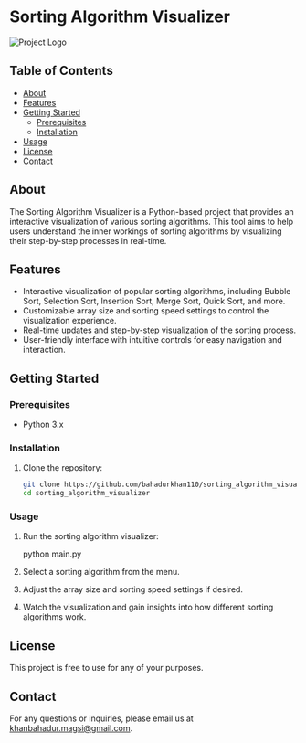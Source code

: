 # Sorting Algorithm Visualizer

![Project Logo](res/project-logo.jpeg)

## Table of Contents

- [About](#about)
- [Features](#features)
- [Getting Started](#getting-started)
  - [Prerequisites](#prerequisites)
  - [Installation](#installation)
- [Usage](#usage)
- [License](#license)
- [Contact](#contact)

## About

The Sorting Algorithm Visualizer is a Python-based project that provides an interactive visualization of various sorting algorithms. This tool aims to help users understand the inner workings of sorting algorithms by visualizing their step-by-step processes in real-time.


## Features

- Interactive visualization of popular sorting algorithms, including Bubble Sort, Selection Sort, Insertion Sort, Merge Sort, Quick Sort, and more.
- Customizable array size and sorting speed settings to control the visualization experience.
- Real-time updates and step-by-step visualization of the sorting process.
- User-friendly interface with intuitive controls for easy navigation and interaction.

## Getting Started

### Prerequisites

- Python 3.x

### Installation

1. Clone the repository:

   ```bash
   git clone https://github.com/bahadurkhan110/sorting_algorithm_visualizer.git
   cd sorting_algorithm_visualizer

### Usage

1. Run the sorting algorithm visualizer:

      python main.py

2. Select a sorting algorithm from the menu.

3. Adjust the array size and sorting speed settings if desired.

4. Watch the visualization and gain insights into how different sorting algorithms work.


## License
This project is free to use for any of your purposes.

## Contact
For any questions or inquiries, please email us at khanbahadur.magsi@gmail.com.


